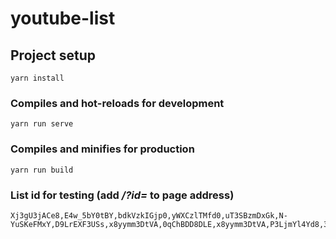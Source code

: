 # youtube-list

## Project setup

```
yarn install
```

### Compiles and hot-reloads for development

```
yarn run serve
```

### Compiles and minifies for production

```
yarn run build
```

### List id for testing (add _/?id=_ to page address)

```
Xj3gU3jACe8,E4w_5bY0tBY,bdkVzkIGjp0,yWXCzlTMfd0,uT3SBzmDxGk,N-YuSKeFMxY,D9LrEXF3USs,x8yymm3DtVA,0qChBDD8DLE,x8yymm3DtVA,P3LjmYl4Yd8,3V7EugoweM4,qfGggAGITwg,8lWXXHiQf6M,kL6fN3HNAXo,CX11yw6YL1w,nji5zvkuuFg,jvipPYFebWc,1KFSfoBIgcg,oUBQPIk9Wh8,UimyAzjEyWU,
```
